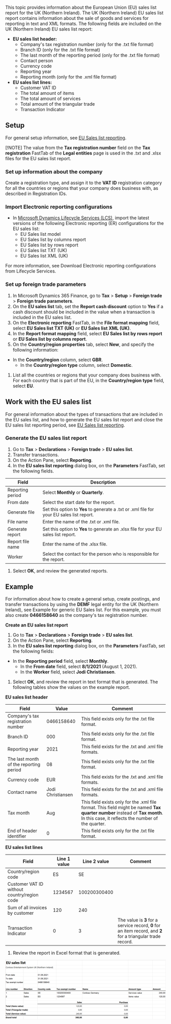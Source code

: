 This topic provides information about the European Union (EU) sales list report for the UK (Northern Ireland). The UK (Northern Ireland) EU sales list report contains information about the sale of goods and services for reporting in text and XML formats. The following fields are included on the UK (Northern Ireland) EU sales list report:

-   **EU sales list header:**
    -   Company's tax registration number (only for the .txt file format)
    -   Branch ID (only for the .txt file format)
    -   The last month of the reporting period (only for the .txt file format)
    -   Contact person
    -   Currency code
    -   Reporting year
    -   Reporting month (only for the .xml file format)
-   **EU sales list lines:**
    -   Customer VAT ID
    -   The total amount of items
    -   The total amount of services
    -   Total amount of the triangular trade
    -   Transaction Indicator

## Setup

For general setup information, see [EU Sales list reporting](https://docs.microsoft.com/dynamics365/finance/localizations/emea-eu-sales-list#prerequisites).

[!NOTE] The value from the **Tax registration number** field on the **Tax registration** FastTab of the **Legal entities** page is used in the .txt and .xlsx files for the EU sales list report.

### Set up information about the company

Create a registration type, and assign it to the **VAT ID** registration category for all the countries or regions that your company does business with, as described in Registration IDs.

### Import Electronic reporting configurations

-   In [Microsoft Dynamics Lifecycle Services (LCS)](https://lcs.dynamics.com/Logon/Index), import the latest versions of the following Electronic reporting (ER) configurations for the EU sales list:
    -   EU Sales list model
    -   EU Sales list by columns report
    -   EU Sales list by rows report
    -   EU Sales list TXT (UK)
    -   EU Sales list XML (UK)

For more information, see Download Electronic reporting configurations from Lifecycle Services.

### Set up foreign trade parameters

1.  In Microsoft Dynamics 365 Finance, go to **Tax** \> **Setup** \> **Foreign trade** \> **Foreign trade parameters**.
2.  On the **EU sales list** tab, set the **Report cash discount** option to **Yes** if a cash discount should be included in the value when a transaction is included in the EU sales list.
3.  On the **Electronic reporting** FastTab, in the **File format mapping** field, select **EU Sales list TXT (UK)** or **EU Sales list XML (UK)**.
4.  In the **Report format mapping** field, select **EU Sales list by rows report** or **EU Sales list by columns report**.
5.  On the **Country/region properties** tab, select **New**, and specify the following information:
-   In the **Country/region** column, select **GBR**.
    -   In the **Country/region type** column, select **Domestic**.
1.  List all the countries or regions that your company does business with. For each country that is part of the EU, in the **Country/region type** field, select **EU**.

## Work with the EU sales list

For general information about the types of transactions that are included in the EU sales list, and how to generate the EU sales list report and close the EU sales list reporting period, see [EU Sales list reporting](https://docs.microsoft.com/dynamics365/finance/localizations/emea-eu-sales-list#working-with-the-esl).

### Generate the EU sales list report

1.  Go to **Tax** \> **Declarations** \> **Foreign trade** \> **EU sales list**.
2.  Transfer transactions.
3.  On the Action Pane, select **Reporting**.
4.  In the **EU sales list reporting** dialog box, on the **Parameters** FastTab, set the following fields.

| Field            | Description                                                                               |
|------------------|-------------------------------------------------------------------------------------------|
| Reporting period | Select **Monthly** or **Quarterly**.                                                      |
| From date        | Select the start date for the report.                                                     |
| Generate file    | Set this option to **Yes** to generate a .txt or .xml file for your EU sales list report. |
| File name        | Enter the name of the .txt or .xml file.                                                  |
| Generate report  | Set this option to **Yes** to generate an .xlsx file for your EU sales list report.       |
| Report file name | Enter the name of the .xlsx file.                                                         |
| Worker           | Select the contact for the person who is responsible for the report.                      |

1.  Select **OK**, and review the generated reports.

## Example

For information about how to create a general setup, create postings, and transfer transactions by using the **DEMF** legal entity for the UK (Northern Ireland), see Example for generic EU Sales list. For this example, you must also create **0466158640** as the company's tax registration number.

**Create an EU sales list report**

1.  Go to **Tax** \> **Declarations** \> **Foreign trade** \> **EU sales list**.
2.  On the Action Pane, select **Reporting**.
3.  In the **EU sales list reporting** dialog box, on the **Parameters** FastTab, set the following fields:
-   In the **Reporting period** field, select **Monthly**.
    -   In the **From date** field, select **8/1/2021** (August 1, 2021).
    -   In the **Worker** field, select **Jodi Christiansen**.
1.  Select **OK**, and review the report in text format that is generated. The following tables show the values on the example report.

**EU sales list header**

| Field                                  | Value             | Comment                                                                                                                                                                          |
|----------------------------------------|-------------------|----------------------------------------------------------------------------------------------------------------------------------------------------------------------------------|
| Company's tax registration number      | 0466158640        | This field exists only for the .txt file format.                                                                                                                                 |
| Branch ID                              | 000               | This field exists only for the .txt file format.                                                                                                                                 |
| Reporting year                         | 2021              | This field exists for the .txt and .xml file formats.                                                                                                                            |
| The last month of the reporting period | 08                | This field exists only for the .txt file format.                                                                                                                                 |
| Currency code                          | EUR               | This field exists for the .txt and .xml file formats.                                                                                                                            |
| Contact name                           | Jodi Christiansen | This field exists for the .txt and .xml file formats.                                                                                                                            |
| Tax month                              | Aug               | This field exists only for the .xml file format. This field might be named **Tax quarter number** instead of **Tax month**. In this case, it reflects the number of the quarter. |
| End of header identifier               | 0                 | This field exists only for the .txt file format.                                                                                                                                 |

**EU sales list lines**

| Field                                       | Line 1 value | Line 2 value | Comment                                                                                                     |
|---------------------------------------------|--------------|--------------|-------------------------------------------------------------------------------------------------------------|
| Country/region code                         | ES           | SE           |                                                                                                             |
| Customer VAT ID without country/region code | 1234567      | 100200300400 |                                                                                                             |
| Sum of all invoices by customer             | 120          | 240          |                                                                                                             |
| Transaction Indicator                       | 0            | 3            | The value is **3** for a service record, **0** for an item record, and **2** for a triangular trade record. |

1.  Review the report in Excel format that is generated.

![Table Description automatically generated](media/EUSL-uk.png)
